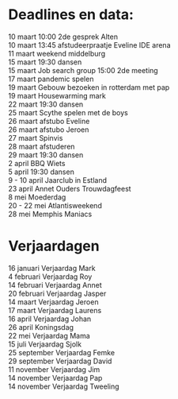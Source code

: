 # Deadlines en data:
10 maart 10:00 2de gesprek Alten \
10 maart 13:45 afstudeerpraatje Eveline IDE arena \
11 maart weekend middelburg \
15 maart 19:30 dansen \
15 maart Job search group 15:00 2de meeting \
17 maart pandemic spelen \
19 maart Gebouw bezoeken in rotterdam met pap \
19 maart Housewarming mark \
22 maart 19:30 dansen \
25 maart Scythe spelen met de boys \
26 maart afstubo Eveline \
26 maart afstubo Jeroen \
27 maart Spinvis \
28 maart afstuderen \
29 maart 19:30 dansen \
2 april BBQ Wiets \
5 april 19:30 dansen \
9 - 10 april Jaarclub in Estland \
23 april Annet Ouders Trouwdagfeest \
8 mei Moederdag \
20 - 22 mei Atlantisweekend \
28 mei Memphis Maniacs 


# Verjaardagen
16 januari Verjaardag Mark \
4  februari Verjaardag Roy \
14 februari Verjaardag Annet \
20 februari Verjaardag Jasper \
14 maart Verjaardag Jeroen \
17 maart Verjaardag Laurens \
16 april Verjaardag Johan \
26 april Koningsdag \
22 mei Verjaardag Mama \
15 juli Verjaardag Sjolk \
25 september Verjaardag Femke \
29 september Verjaardag David \
11 november Verjaardag Jim \
14 november Verjaardag Pap \
14 november Verjaardag Tweeling
